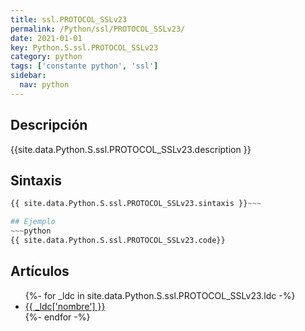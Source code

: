 ```yaml
---
title: ssl.PROTOCOL_SSLv23
permalink: /Python/ssl/PROTOCOL_SSLv23/
date: 2021-01-01
key: Python.S.ssl.PROTOCOL_SSLv23
category: python
tags: ['constante python', 'ssl']
sidebar: 
  nav: python
---
```


## Descripción
{{site.data.Python.S.ssl.PROTOCOL_SSLv23.description }}

## Sintaxis
~~~python
{{ site.data.Python.S.ssl.PROTOCOL_SSLv23.sintaxis }}~~~

## Ejemplo
~~~python
{{ site.data.Python.S.ssl.PROTOCOL_SSLv23.code}}
~~~

## Artículos
<ul>
{%- for _ldc in site.data.Python.S.ssl.PROTOCOL_SSLv23.ldc -%}
   <li>
       <a href="{{_ldc['url'] }}">{{ _ldc['nombre'] }}</a>
   </li>
{%- endfor -%}
</ul>
